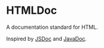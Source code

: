 # HTMLDoc

A documentation standard for HTML.

Inspired by [JSDoc](https://github.com/jsdoc3/jsdoc) and [JavaDoc](https://en.wikipedia.org/wiki/Javadoc).